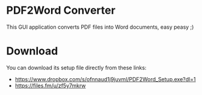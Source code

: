 # PDF2Word Converter
This GUI application converts PDF files into Word documents, easy peasy ;)

# Download 
You can download its setup file directly from these links:
- https://www.dropbox.com/s/ofnnaud1j9juvml/PDF2Word_Setup.exe?dl=1
- https://files.fm/u/zf5y7mkrw


